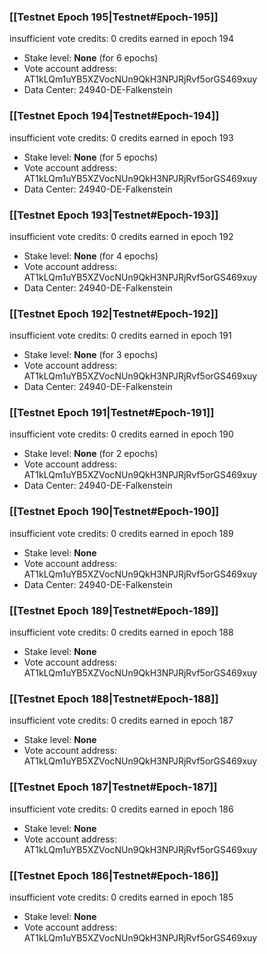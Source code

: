 ### [[Testnet Epoch 195|Testnet#Epoch-195]]
insufficient vote credits: 0 credits earned in epoch 194
* Stake level: **None** (for 6 epochs)
* Vote account address: AT1kLQm1uYB5XZVocNUn9QkH3NPJRjRvf5orGS469xuy
* Data Center: 24940-DE-Falkenstein
### [[Testnet Epoch 194|Testnet#Epoch-194]]
insufficient vote credits: 0 credits earned in epoch 193
* Stake level: **None** (for 5 epochs)
* Vote account address: AT1kLQm1uYB5XZVocNUn9QkH3NPJRjRvf5orGS469xuy
* Data Center: 24940-DE-Falkenstein
### [[Testnet Epoch 193|Testnet#Epoch-193]]
insufficient vote credits: 0 credits earned in epoch 192
* Stake level: **None** (for 4 epochs)
* Vote account address: AT1kLQm1uYB5XZVocNUn9QkH3NPJRjRvf5orGS469xuy
* Data Center: 24940-DE-Falkenstein
### [[Testnet Epoch 192|Testnet#Epoch-192]]
insufficient vote credits: 0 credits earned in epoch 191
* Stake level: **None** (for 3 epochs)
* Vote account address: AT1kLQm1uYB5XZVocNUn9QkH3NPJRjRvf5orGS469xuy
* Data Center: 24940-DE-Falkenstein
### [[Testnet Epoch 191|Testnet#Epoch-191]]
insufficient vote credits: 0 credits earned in epoch 190
* Stake level: **None** (for 2 epochs)
* Vote account address: AT1kLQm1uYB5XZVocNUn9QkH3NPJRjRvf5orGS469xuy
* Data Center: 24940-DE-Falkenstein
### [[Testnet Epoch 190|Testnet#Epoch-190]]
insufficient vote credits: 0 credits earned in epoch 189
* Stake level: **None**
* Vote account address: AT1kLQm1uYB5XZVocNUn9QkH3NPJRjRvf5orGS469xuy
* Data Center: 24940-DE-Falkenstein
### [[Testnet Epoch 189|Testnet#Epoch-189]]
insufficient vote credits: 0 credits earned in epoch 188
* Stake level: **None**
* Vote account address: AT1kLQm1uYB5XZVocNUn9QkH3NPJRjRvf5orGS469xuy
### [[Testnet Epoch 188|Testnet#Epoch-188]]
insufficient vote credits: 0 credits earned in epoch 187
* Stake level: **None**
* Vote account address: AT1kLQm1uYB5XZVocNUn9QkH3NPJRjRvf5orGS469xuy
### [[Testnet Epoch 187|Testnet#Epoch-187]]
insufficient vote credits: 0 credits earned in epoch 186
* Stake level: **None**
* Vote account address: AT1kLQm1uYB5XZVocNUn9QkH3NPJRjRvf5orGS469xuy
### [[Testnet Epoch 186|Testnet#Epoch-186]]
insufficient vote credits: 0 credits earned in epoch 185
* Stake level: **None**
* Vote account address: AT1kLQm1uYB5XZVocNUn9QkH3NPJRjRvf5orGS469xuy